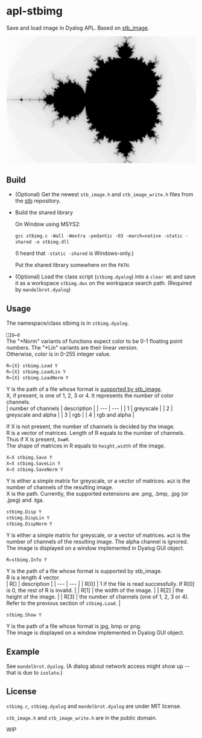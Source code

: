 # apl-stbimg
Save and load image in Dyalog APL. Based on [stb_image](https://github.com/nothings/stb).

![example](image/mandelbrot.png)

## Build
- (Optional) Get the newest `stb_image.h` and `stb_image_write.h` files from the [stb](https://github.com/nothings/stb) repository.
- Build the shared library

  On Window using MSYS2:  
  ```
  gcc stbimg.c -Wall -Wextra -pedantic -O3 -march=native -static -shared -o stbimg.dll
  ```
  (I heard that `-static -shared` is Windows-only.)
  
  Put the shared library somewhere on the `PATH`.

- (Optional) Load the class script (`stbimg.dyalog`) into a `clear WS` and save it as a workspace `stbimg.dws` on the workspace search path. (Required by `mandelbrot.dyalog`)

## Usage
The namespace/class stbimg is in `stbimg.dyalog`.

```⎕IO←0```  
The "\*Norm" variants of functions expect color to be 0-1 floating point numbers. The "\*Lin" variants are their linear version.  
Otherwise, color is in 0-255 integer value.

```apl
R←{X} stbimg.Load Y
R←{X} stbimg.LoadLin Y
R←{X} stbimg.LoadNorm Y
```
Y is the path of a file whose format is [supported by stb_image](https://github.com/nothings/stb/blob/master/stb_image.h#L19).  
X, if present, is one of 1, 2, 3 or 4. It represents the number of color channels.  
| number of channels | description |
| --- | --- |
| 1 | greyscale |
| 2 | greyscale and alpha |
| 3 | rgb |
| 4 | rgb and alpha |

If X is not present, the number of channels is decided by the image.  
R is a vector of matrices. Length of R equals to the number of channels. Thus if X is present, `X≡≢R`.  
The shape of matrices in R equals to `height,width` of the image.

```apl
X←X stbimg.Save Y
X←X stbimg.SaveLin Y
X←X stbimg.SaveNorm Y
```
Y is either a simple matrix for greyscale, or a vector of matrices. `≢⊆X` is the number of channels of the resulting image.  
X is the path. Currently, the supported extensions are .png, .bmp, .jpg (or .jpeg) and .tga.

```apl
stbimg.Disp Y
stbimg.DispLin Y
stbimg.DispNorm Y
```
Y is either a simple matrix for greyscale, or a vector of matrices. `≢⊆X` is the number of channels of the resulting image. The alpha channel is ignored.  
The image is displayed on a window implemented in Dyalog GUI object.

```apl
R←stbimg.Info Y
```
Y is the path of a file whose format is supported by stb_image.  
R is a length 4 vector.  
| R\[\] | description |
| --- | --- |
| R\[0\] | 1 if the file is read successfully. If R\[0\] is 0, the rest of R is invalid. |
| R\[1\] | the width of the image. |
| R\[2\] | the height of the image. |
| R\[3\] | the number of channels (one of 1, 2, 3 or 4). Refer to the previous section of `stbimg.Load`. |

```apl
stbimg.Show Y
```
Y is the path of a file whose format is jpg, bmp or png.  
The image is displayed on a window implemented in Dyalog GUI object.

## Example
See `mandelbrot.dyalog`. (A dialog about network access might show up -- that is due to `isolate`.)

## License
`stbimg.c`, `stbimg.dyalog` and `mandelbrot.dyalog` are under MIT license.

`stb_image.h` and `stb_image_write.h` are in the public domain.

WIP

